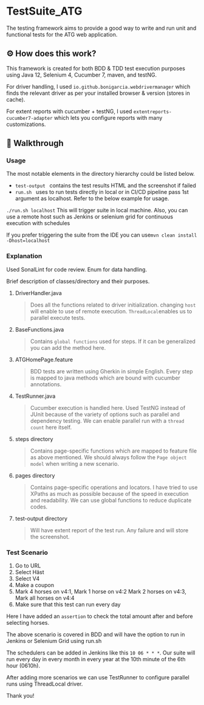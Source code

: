 # TestSuite_ATG

The testing framework aims to provide a good way to write and run unit and functional tests for the ATG web application.

## ⚙️ How does this work?

This framework is created for both BDD & TDD test execution purposes using Java 12, Selenium 4, Cucumber 7, maven, and testNG.

For driver handling, I used `io.github.bonigarcia.webdrivermanager` which finds the relevant driver as per your installed browser & version (stores in cache).

For extent reports with cucumber + testNG, I used `extentreports-cucumber7-adapter` which lets you configure reports with many customizations.


## 💬 Walkthrough

### Usage

The most notable elements in the directory hierarchy could be listed below.

- `test-output `
contains the test results HTML and the screenshot if failed
- `run.sh `
uses to run tests directly in local or in CI/CD pipeline pass 1st argument as localhost. Refer to the below example for usage.

`./run.sh localhost` This will trigger suite in local machine. Also, you can use a remote host such as Jenkins or selenium grid for continuous execution with schedules

If you prefer triggering the suite from the IDE you can use`mvn clean install -Dhost=localhost`

### Explanation

Used SonalLint for code review. Enum for data handling.

Brief description of classes/directory and their purposes.

1. DriverHandler.java
    > Does all the functions related to driver initialization. changing `host` will enable to use of remote execution. `ThreadLocal`enables us to parallel execute tests. 


2. BaseFunctions.java
    > Contains `global functions` used for steps. If it can be generalized you can add the method here.   


3. ATGHomePage.feature
    > BDD tests are written using Gherkin in simple English. Every step is mapped to java methods which are bound with cucumber annotations.
    

4. TestRunner.java
    > Cucumber execution is handled here. Used TestNG instead of JUnit because of the variety of options such as parallel and dependency testing. We can enable parallel run with a `thread count` here itself.

4. steps directory
   > Contains page-specific functions which are mapped to feature file as above mentioned. We should always follow the `Page object model` when writing a new scenario.

4. pages directory
   > Contains page-specific operations and locators. I have tried to use XPaths as much as possible because of the speed in execution and readability. We can use global functions to reduce duplicate codes.

4. test-output directory
   > Will have extent report of the test run. Any failure and will store the screenshot.


### Test Scenario
1. Go to URL
2. Select Häst
3. Select V4
4. Make a coupon
5. Mark 4 horses on v4:1, Mark 1 horse on v4:2 Mark 2 horses on v4:3, Mark all horses on v4:4
6. Make sure that this test can run every day

Here I have added an `assertion` to check the total amount after and before selecting horses.

The above scenario is covered in BDD and will have the option to run in Jenkins or Selenium Grid using run.sh 

The schedulers can be added in Jenkins like this `10 06 * * *`.
Our suite will run every day in every month in every year at the 10th minute of the 6th hour (0610h).

After adding more scenarios we can use TestRunner to configure parallel runs using ThreadLocal driver.


Thank you!
